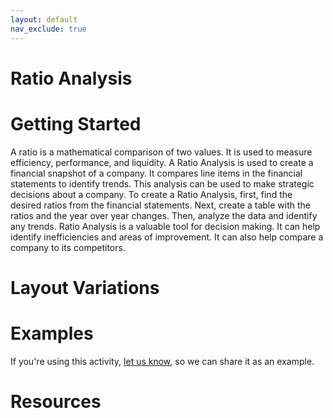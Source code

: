 ```yaml
---
layout: default
nav_exclude: true
---
```


# Ratio Analysis

# Getting Started

A ratio is a mathematical comparison of two values. It is used to measure efficiency, performance, and liquidity. A Ratio Analysis is used to create a financial snapshot of a company. It compares line items in the financial statements to identify trends. This analysis can be used to make strategic decisions about a company. To create a Ratio Analysis, first, find the desired ratios from the financial statements. Next, create a table with the ratios and the year over year changes. Then, analyze the data and identify any trends. Ratio Analysis is a valuable tool for decision making. It can help identify inefficiencies and areas of improvement. It can also help compare a company to its competitors.

# Layout Variations
# Examples
If you're using this activity, [let us know](https://github.com/Standards-and-Practices/structured-rapid-development/issues/new?assignees=&labels=documentation&template=example-submission.md&title=Example+of+%5Byour+pattern+here%5D), so we can share it as an example.
# Resources